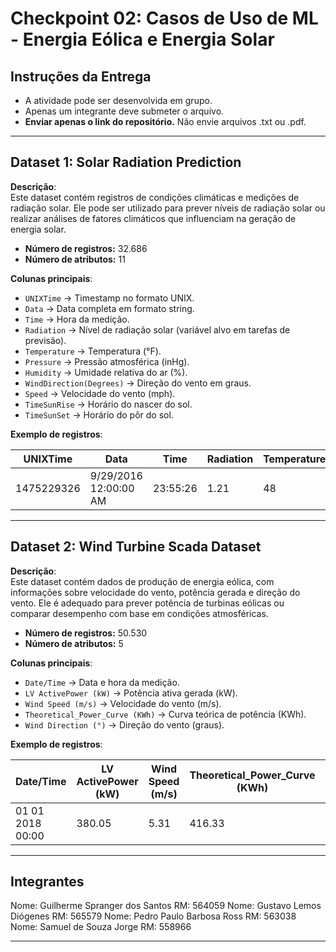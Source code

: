 # Checkpoint 02: Casos de Uso de ML - Energia Eólica e Energia Solar

## Instruções da Entrega
- A atividade pode ser desenvolvida em grupo.  
- Apenas um integrante deve submeter o arquivo.  
- **Enviar apenas o link do repositório.** Não envie arquivos .txt ou .pdf.  

---

## Dataset 1: Solar Radiation Prediction

**Descrição**:  
Este dataset contém registros de condições climáticas e medições de radiação solar. Ele pode ser utilizado para prever níveis de radiação solar ou realizar análises de fatores climáticos que influenciam na geração de energia solar.

- **Número de registros:** 32.686  
- **Número de atributos:** 11  

**Colunas principais**:
- `UNIXTime` → Timestamp no formato UNIX.  
- `Data` → Data completa em formato string.  
- `Time` → Hora da medição.  
- `Radiation` → Nível de radiação solar (variável alvo em tarefas de previsão).  
- `Temperature` → Temperatura (°F).  
- `Pressure` → Pressão atmosférica (inHg).  
- `Humidity` → Umidade relativa do ar (%).  
- `WindDirection(Degrees)` → Direção do vento em graus.  
- `Speed` → Velocidade do vento (mph).  
- `TimeSunRise` → Horário do nascer do sol.  
- `TimeSunSet` → Horário do pôr do sol.  

**Exemplo de registros**:

| UNIXTime   | Data                 | Time     | Radiation | Temperature | Pressure | Humidity | WindDirection(Degrees) | Speed | TimeSunRise | TimeSunSet |
|------------|----------------------|----------|-----------|-------------|----------|----------|-------------------------|-------|-------------|------------|
| 1475229326 | 9/29/2016 12:00:00 AM | 23:55:26 | 1.21      | 48          | 30.46    | 59       | 177.39                  | 5.62  | 06:13:00    | 18:13:00   |

---

## Dataset 2: Wind Turbine Scada Dataset

**Descrição**:  
Este dataset contém dados de produção de energia eólica, com informações sobre velocidade do vento, potência gerada e direção do vento. Ele é adequado para prever potência de turbinas eólicas ou comparar desempenho com base em condições atmosféricas.

- **Número de registros:** 50.530  
- **Número de atributos:** 5  

**Colunas principais**:
- `Date/Time` → Data e hora da medição.  
- `LV ActivePower (kW)` → Potência ativa gerada (kW).  
- `Wind Speed (m/s)` → Velocidade do vento (m/s).  
- `Theoretical_Power_Curve (KWh)` → Curva teórica de potência (KWh).  
- `Wind Direction (°)` → Direção do vento (graus).  

**Exemplo de registros**:

| Date/Time        | LV ActivePower (kW) | Wind Speed (m/s) | Theoretical_Power_Curve (KWh) | Wind Direction (°) |
|------------------|----------------------|------------------|-------------------------------|---------------------|
| 01 01 2018 00:00 | 380.05              | 5.31             | 416.33                        | 259.99              |

---

## Integrantes

Nome: Guilherme Spranger dos Santos  RM: 564059
Nome: Gustavo Lemos Diógenes         RM: 565579 
Nome: Pedro Paulo Barbosa Ross       RM: 563038
Nome: Samuel de Souza Jorge          RM: 558966

---
